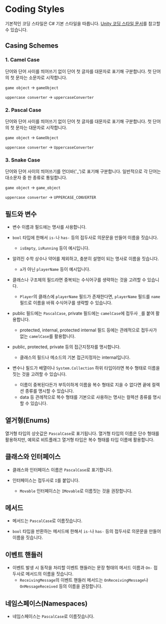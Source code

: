 # Coding Styles

기본적인 코딩 스타일은 C# 기본 스타일을 따릅니다. [Unity 코딩 스타일 문서](https://unity.com/how-to/naming-and-code-style-tips-c-scripting-unity)를 참고할 수 있습니다.


## Casing Schemes

### 1. Camel Case

단어와 단어 사이를 띄어쓰기 없이 단어 첫 글자를 대문자로 표기해 구분합니다. 첫 단어의 첫 문자는 소문자로 시작합니다.

`game object` -> `gameObject`

`uppercase converter` -> `uppercaseConverter`

### 2. Pascal Case

단어와 단어 사이를 띄어쓰기 없이 단어 첫 글자를 대문자로 표기해 구분합니다. 첫 단어의 첫 문자는 대문자로 시작합니다.

`game object` -> `GameObject`

`uppercase converter` -> `UppercaseConverter`

### 3. Snake Case

단어와 단어 사이의 띄어쓰기를 언더바('_')로 표기해 구분합니다. 일반적으로 각 단어는 대소문자 중 한 종류로 통일합니다.

`game object` -> `game_object`

`uppercase converter` -> `UPPERCASE_CONVERTER`

## 필드와 변수

- 변수 이름과 필드에는 명사를 사용합니다.

- `bool` 타입에 한해서 `is-`나 `has-` 등의 접두사로 의문문을 만들어 이름을 짓습니다.
    - `isEmpty`, `isRunning` 등이 예시입니다.

- 알려진 수학 상수나 약어를 제외하고, 충분히 설명이 되는 명사로 이름을 짓습니다.
    - `a`가 아닌 `playerName` 등이 예시입니다.

- 클래스나 구조체의 필드라면 중복되는 수식어구를 생략하는 것을 고려할 수 있습니다.
    - `Player`의 클래스에 `playerName` 필드가 존재한다면, `playerName` 필드를 `name` 필드로 이름을 바꿔 수식어구를 생략할 수 있습니다.

- public 필드에는 `PascalCase`, private 필드에는 `camelCase`에 접두사 `_`를 붙여 활용합니다.
    -  protected, internal, protected internal 필드 등에는 관례적으로 접두사가 없는 `camelCase`를 활용합니다.

- public, protected, private 등의 접근지정자를 명시합니다.
    - 클래스의 필드나 메소드의 기본 접근지정자는 internal입니다.

- 변수나 필드가 배열이나 `System.Collection` 하위 타입이라면 복수 형태로 이름을 짓는 것을 고려할 수 있습니다.
    - 이름이 중복된다든가 부득이하게 이름을 복수 형태로 지을 수 없다면 끝에 컬렉션 종류를 명시할 수 있습니다.
    - data 등 관례적으로 복수 형태를 기본으로 사용하는 명사는 컬렉션 종류를 명시할 수 있습니다.

## 열거형(Enums)

열거형 타입의 상숫값은 `PascalCase`로 표기됩니다. 열거형 타입의 이름은 단수 형태를 활용하지만, 예외로 비트플래그 열거형 타입은 복수 형태를 타입 이름에 활용합니다.

## 클래스와 인터페이스

- 클래스와 인터페이스 이름은 `PascalCase`로 표기합니다.

- 인터페이스는 접두사로 `I`를 붙입니다.
    - `Movable` 인터페이스는 `IMovable`로 이름짓는 것을 권장합니다.

## 메서드

- 메서드는 `PascalCase`로 이름짓습니다.

- `bool` 타입을 반환하는 메서드에 한해서 `is-`나 `has-` 등의 접두사로 의문문을 만들어 이름을 짓습니다.

## 이벤트 핸들러

- 이벤트 발생 시 동작을 처리할 이벤트 핸들러는 문장 형태의 메서드 이름과 `On-` 접두사로 메서드의 이름을 짓습니다.
    - `ReceivingMessage`의 이벤트 핸들러 메서드는 `OnReceivingMessage`나 `OnMessageReceived` 등의 이름을 권장합니다.

## 네임스페이스(Namespaces)

- 네임스페이스는 `PascalCase`로 이름짓습니다.
